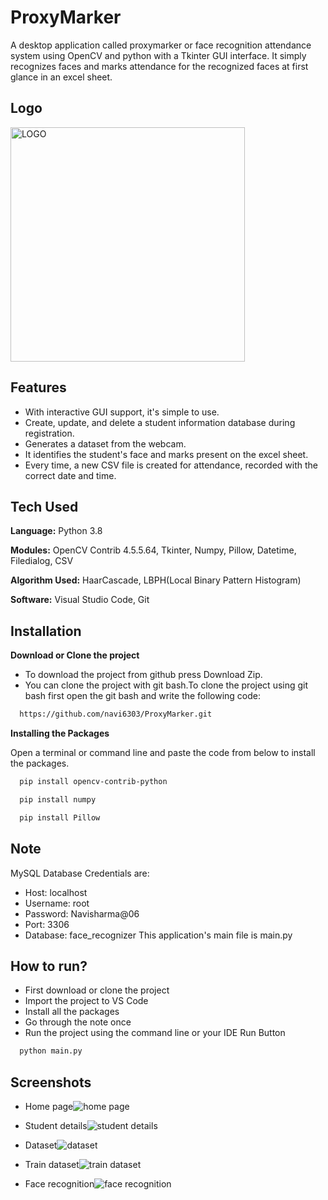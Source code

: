 
# ProxyMarker

A desktop application called proxymarker or face 
recognition attendance system using OpenCV and python 
with a Tkinter GUI interface. It simply recognizes faces 
and marks attendance for the recognized faces at first 
glance in an excel sheet.

## Logo
<img width="375" alt="LOGO" src="https://user-images.githubusercontent.com/94692993/170838020-aab15b06-574c-47f1-9a90-90605f5f0f01.png">

## Features

- With interactive GUI support, it's simple to use.
- Create, update, and delete a student information database during registration.
- Generates a dataset from the webcam.
- It identifies the student's face and marks present on the excel sheet.
- Every time, a new CSV file is created for attendance, recorded with the correct date and time.


## Tech Used

**Language:** Python 3.8

**Modules:** OpenCV Contrib 4.5.5.64, Tkinter, Numpy, Pillow, Datetime, Filedialog, CSV

**Algorithm Used:** HaarCascade, LBPH(Local Binary Pattern Histogram)

**Software:** Visual Studio Code, Git 


## Installation

**Download or Clone the project**
- To download the project from github press Download Zip.
- You can clone the project with git bash.To clone the project using git bash first open the git bash and write the following code:

```bash
  https://github.com/navi6303/ProxyMarker.git
```
**Installing the Packages**

Open a terminal or command line and paste the code from below to install the packages.
```bash
  pip install opencv-contrib-python
```
```bash
  pip install numpy
```
```bash
  pip install Pillow
```
    
## Note
MySQL Database Credentials are:
- Host: localhost
- Username: root 
- Password: Navisharma@06
- Port: 3306
- Database: face_recognizer
This application's main file is main.py
## How to run?
- First download or clone the project
- Import the project to VS Code
- Install all the packages
- Go through the note once
- Run the project using the command line or your IDE Run Button
```bash
  python main.py
```
## Screenshots
- Home page![home page](https://user-images.githubusercontent.com/94692993/170837655-67ca838c-5ebc-43a1-9430-e5bf00b29032.png)

- Student details![student details](https://user-images.githubusercontent.com/94692993/170837714-28c7f91d-7dfd-4649-a4c8-298494093797.png)

- Dataset![dataset](https://user-images.githubusercontent.com/94692993/170837966-53945a5d-aef1-47f2-a822-0bbc2c555ff4.png)

- Train dataset![train dataset](https://user-images.githubusercontent.com/94692993/170838137-8157f1e3-09dc-41bb-9b0e-409ff68ae8d5.png)

- Face recognition![face recognition](https://user-images.githubusercontent.com/94692993/170837918-656ab527-b8a3-4f35-8a92-836a6c98779a.png)


